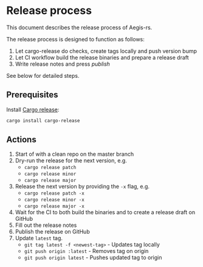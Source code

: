 # Release process

This document describes the release process of Aegis-rs.

The release process is designed to function as follows:

1. Let cargo-release do checks, create tags locally and push version bump
2. Let CI workflow build the release binaries and prepare a release draft
3. Write release notes and press *publish*

See below for detailed steps.

## Prerequisites

Install [Cargo release](https://github.com/crate-ci/cargo-release):

```bash
cargo install cargo-release
```

## Actions

1. Start of with a clean repo on the master branch
2. Dry-run the release for the next version, e.g.
    - `cargo release patch`
    - `cargo release minor`
    - `cargo release major`
3. Release the next version by providing the `-x` flag, e.g.
    - `cargo release patch -x`
    - `cargo release minor -x`
    - `cargo release major -x`
4. Wait for the CI to both build the binaries and to create a release draft on GitHub
5. Fill out the release notes
6. Publish the release on GitHub
7. Update `latest` tag.
    - `git tag latest -f <newest-tag>` - Updates tag locally
    - `git push origin :latest` - Removes tag on origin
    - `git push origin latest` - Pushes updated tag to origin

